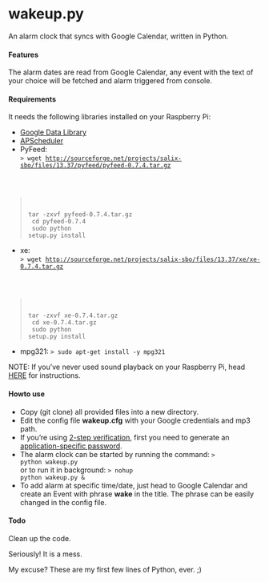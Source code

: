 wakeup.py 
===========

An alarm clock that syncs with Google Calendar, written in Python.

#### Features
The alarm dates are read from Google Calendar, any event with the text of your choice will be fetched and alarm triggered from console. 

#### Requirements

It needs the following libraries installed on your Raspberry Pi:

* [Google Data Library](https://developers.google.com/gdata/articles/python_client_lib#linux)
* [APScheduler](http://pythonhosted.org/APScheduler/#installing-apscheduler)
* PyFeed:<BR>
<code>> wget http://sourceforge.net/projects/salix-sbo/files/13.37/pyfeed/pyfeed-0.7.4.tar.gz<BR>
> tar -zxvf pyfeed-0.7.4.tar.gz<BR>
> cd pyfeed-0.7.4<BR>
> sudo python setup.py install</code>
* xe:<BR>
<code>> wget http://sourceforge.net/projects/salix-sbo/files/13.37/xe/xe-0.7.4.tar.gz<BR>
> tar -zxvf xe-0.7.4.tar.gz<BR>
> cd xe-0.7.4.tar.gz<BR>
> sudo python setup.py install</code>
* mpg321:
<code>> sudo apt-get install -y mpg321</code>

NOTE: If you’ve never used sound playback on your Raspberry Pi, head [HERE](http://www.raspberrypi-spy.co.uk/2013/06/raspberry-pi-command-line-audio/) for instructions.

#### Howto use
* Copy (git clone) all provided files into a new directory. 
* Edit the config file **wakeup.cfg** with your Google credentials and mp3 path. 
* If you’re using [2-step verification](http://www.google.com/intl/en-GB/landing/2step/), first you need to generate an [application-specific password](https://support.google.com/accounts/answer/185833). 
* The alarm clock can be started by running the command:
<code>> python wakeup.py</code><BR>
or to run it in background:
<code>> nohup python wakeup.py &</code>
* To add alarm at specific time/date, just head to Google Calendar and create an Event with phrase **wake** in the title. The phrase can be easily changed in the config file.

#### Todo
Clean up the code. 

Seriously! It is a mess. 

My excuse? These are my first few lines of Python, ever. ;)
